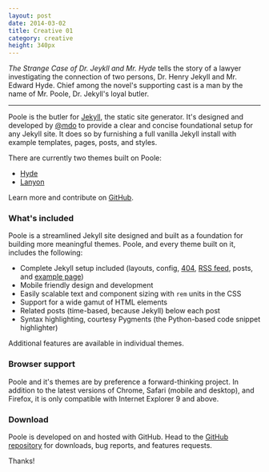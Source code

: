 ```yaml
---
layout: post
date: 2014-03-02
title: Creative 01
category: creative
height: 340px
---
```


*The Strange Case of Dr. Jeykll and Mr. Hyde* tells the story of a lawyer
investigating the connection of two persons, Dr. Henry Jekyll and Mr. Edward
Hyde. Chief among the novel's supporting cast is a man by the name of Mr. Poole,
Dr. Jekyll's loyal butler.

-----

Poole is the butler for [Jekyll](http://jekyllrb.com), the static site
generator. It's designed and developed by [@mdo](https://twitter.com/mdo) to
provide a clear and concise foundational setup for any Jekyll site. It does so
by furnishing a full vanilla Jekyll install with example templates, pages,
posts, and styles.

There are currently two themes built on Poole:

* [Hyde](http://hyde.getpoole.com)
* [Lanyon](http://lanyon.getpoole.com)

Learn more and contribute on [GitHub](https://github.com/poole).

### What's included

Poole is a streamlined Jekyll site designed and built as a foundation for
building more meaningful themes. Poole, and every theme built on it, includes
the following:

* Complete Jekyll setup included (layouts, config, [404](/404), [RSS
  feed](/atom.xml), posts, and [example page](/about))
* Mobile friendly design and development
* Easily scalable text and component sizing with `rem` units in the CSS
* Support for a wide gamut of HTML elements
* Related posts (time-based, because Jekyll) below each post
* Syntax highlighting, courtesy Pygments (the Python-based code snippet
  highlighter)

Additional features are available in individual themes.

### Browser support

Poole and it's themes are by preference a forward-thinking project. In addition
to the latest versions of Chrome, Safari (mobile and desktop), and Firefox, it
is only compatible with Internet Explorer 9 and above.

### Download

Poole is developed on and hosted with GitHub. Head to the <a
href="https://github.com/poole/poole">GitHub repository</a> for downloads, bug
reports, and features requests.

Thanks!

